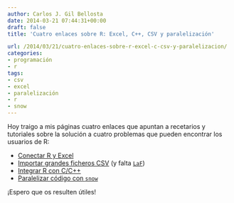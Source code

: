 ```yaml
---
author: Carlos J. Gil Bellosta
date: 2014-03-21 07:44:31+00:00
draft: false
title: 'Cuatro enlaces sobre R: Excel, C++, CSV y paralelización'

url: /2014/03/21/cuatro-enlaces-sobre-r-excel-c-csv-y-paralelizacion/
categories:
- programación
- r
tags:
- csv
- excel
- paralelización
- r
- snow
---
```


Hoy traigo a mis páginas cuatro enlaces que apuntan a recetarios y tutoriales sobre la solución a cuatro problemas que pueden encontrar los usuarios de R:

* [Conectar R y Excel](http://www.thertrader.com/2014/02/11/a-million-ways-to-connect-r-and-excel/)
* [Importar grandes ficheros CSV](http://statcompute.wordpress.com/2014/02/11/efficiency-of-importing-large-csv-files-in-r/) (y falta [`LaF`](http://cran.fhcrc.org/web/packages/LaF/index.html))
* [Integrar R con C/C++](http://anythingbutrbitrary.blogspot.ch/2014/02/three-ways-to-call-cc-from-r.html)
* [Paralelizar código con `snow`](http://hernanresnizky.com/2014/01/10/quick-guide-to-parallel-r-with-snow/)

¡Espero que os resulten útiles!
